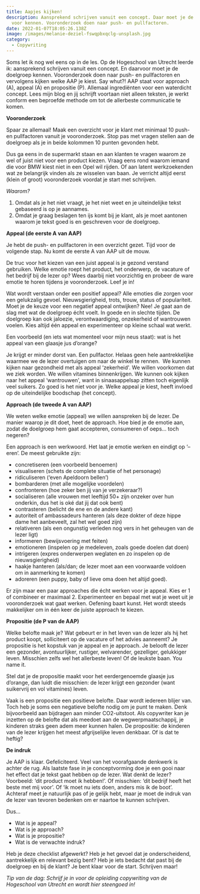 ```yaml
---
title: Aapjes kijken!
description: Aansprekend schrijven vanuit een concept. Daar moet je de doelgroep
  voor kennen. Vooronderzoek doen naar push- en pullfactoren.
date: 2022-01-07T18:05:26.138Z
image: /images/melanie-deziel-fswqpbxqclg-unsplash.jpg
category:
  - Copywriting
---
```

Soms let ik nog wel eens op in de les. Op de Hogeschool van Utrecht leerde ik: aansprekend schrijven vanuit een concept. En daarvoor moet je de doelgroep kennen. Vooronderzoek doen naar push- en pullfactoren en vervolgens kijken welke AAP je kiest. Say whut?! AAP staat voor approach (A), appeal (A) en propositie (P). Allemaal ingrediënten voor een waterdicht concept. Lees mijn blog en jij schrijft voortaan niet alleen teksten, je werkt conform een beproefde methode om tot de allerbeste communicatie te komen. 

**Vooronderzoek** 

Spaar ze allemaal! Maak een overzicht voor je klant met minimaal 10 push- en pullfactoren vanuit je vooronderzoek. Stop pas met vragen stellen aan de doelgroep als je in beide kolommen 10 punten gevonden hebt.  

Dus ga eens in de supermarkt staan en aan klanten te vragen waarom ze wel of juist niet voor een product kiezen. Vraag eens rond waarom iemand die voor BMW kiest niet in een Opel wil rijden. Of aan latent werkzoekenden wat ze belangrijk vinden als ze wisselen van baan. Je verricht altijd eerst (klein of groot) vooronderzoek voordat je start met schrijven.  

*Waarom?*

1. Omdat als je het niet vraagt, je het niet weet en je uiteindelijke tekst gebaseerd is op je aannames.
2. Omdat je graag beslagen ten ijs komt bij je klant, als je moet aantonen waarom je tekst goed is en geschreven voor de doelgroep.

**Appeal (de eerste A van AAP)**

Je hebt de push- en pullfactoren in een overzicht gezet. Tijd voor de volgende stap. Nu komt de eerste A van AAP uit de mouw.  

De truc voor het kiezen van een juist appeal is je gezond verstand gebruiken. Welke emotie roept het product, het onderwerp, de vacature of het bedrijf bij de lezer op? Wees daarbij niet voorzichtig en probeer de ware emotie te horen tijdens je vooronderzoek. Leef je in!  

Wat wordt verstaan onder een positief appeal? Alle emoties die zorgen voor een gelukzalig gevoel. Nieuwsgierigheid, trots, trouw, status of populariteit. Moet je de keuze voor een negatief appeal ontwijken? Nee! Je gaat aan de slag met wat de doelgroep écht voelt. In goede en in slechte tijden. De doelgroep kan ook jaloezie, verontwaardiging, onzekerheid of wantrouwen voelen. Kies altijd één appeal en experimenteer op kleine schaal wat werkt. 

Een voorbeeld (en iets wat momenteel voor mijn neus staat): wat is het appeal van een glaasje jus d’orange?  

Je krijgt er minder dorst van. Een pullfactor. Helaas geen hele aantrekkelijke waarmee we de lezer overtuigen om naar de winkel te rennen.  We kunnen kijken naar gezondheid met als appeal ‘zekerheid'. We willen voorkomen dat we ziek worden. We willen vitamines binnenkrijgen. We kunnen ook kijken naar het appeal ‘wantrouwen', want in sinaasappelsap zitten toch eigenlijk veel suikers. Zo goed is het niet voor je. Welke appeal je kiest, heeft invloed op de uiteindelijke boodschap (het concept).  

**Approach (de tweede A van AAP)** 

We weten welke emotie (appeal) we willen aanspreken bij de lezer. De manier waarop je dit doet, heet de approach. Hoe bied je de emotie aan, zodat de doelgroep hem gaat accepteren, consumeren of oeps... toch negeren?  

Een approach is een werkwoord. Het laat je emotie werken en eindigt op ‘–eren’. De meest gebruikte zijn:

* concretiseren (een voorbeeld benoemen)
* visualiseren (schets de complete situatie of het personage)
* ridiculiseren (‘even Apeldoorn bellen’)
* bombarderen (met alle mogelijke voordelen)
* confronteren (hoe zeker ben jij van je verzekeraar?)
* socialiseren (alle vrouwen met leeftijd 50+ zijn onzeker over hun onderkin, dus het is oké dat jij dat ook bent)
* contrasteren (belicht de ene en de andere kant)
* autoriteit of ambassadeurs hanteren (als deze dokter of deze hippe dame het aanbeveelt, zal het wel goed zijn)
* relativeren (als een ongunstig verleden nog vers in het geheugen van de lezer ligt)
* informeren (bewijsvoering met feiten)
* emotioneren (inspelen op je medeleven, zoals goede doelen dat doen)
* intrigeren (expres onderwerpen weglaten en zo inspelen op de nieuwsgierigheid)
* haakje hanteren (als/dan; de lezer moet aan een voorwaarde voldoen om in aanmerking te komen)
* adoreren (een puppy, baby of lieve oma doen het altijd goed).

Er zijn maar een paar approaches die écht werken voor je appeal. Kies er 1 of combineer er maximaal 2. Experimenteer en bepaal met wat je weet uit je vooronderzoek wat gaat werken. Oefening baart kunst. Het wordt steeds makkelijker om in één keer de juiste approach te kiezen.   

**Propositie (de P van de AAP)** 

Welke belofte maak je? Wat gebeurt er in het leven van de lezer als hij het product koopt, solliciteert op de vacature of het advies aanneemt? Je propositie is het kopstuk van je appeal en je approach. Je belooft de lezer een gezonder, avontuurlijker, rustiger, welvarender, gezelliger, gelukkiger leven. Misschien zelfs wel het allerbeste leven! Of de leukste baan. You name it. 

Stel dat je de propositie maakt voor het eerdergenoemde glaasje jus d’orange, dan luidt die misschien: de lezer krijgt een gezonder (want suikervrij en vol vitamines) leven. 

Vaak is een propositie een positieve belofte. Daar wordt iedereen blijer van. Toch heb je soms een negatieve belofte nodig om je punt te maken. Denk bijvoorbeeld aan bijdragen aan minder CO2-uitstoot. Als copywriter kan je inzetten op de belofte dat als meedoet aan de wegwerpmaatschappij, je kinderen straks geen adem meer kunnen halen. De propositie: de kinderen van de lezer krijgen het meest afgrijselijke leven denkbaar. Of is dat te heftig?

**De indruk** 

Je AAP is klaar. Gefeliciteerd. Veel van het voorafgaande denkwerk is achter de rug. Als laatste fase in je conceptvorming doe je een gooi naar het effect dat je tekst gaat hebben op de lezer. Wat denkt de lezer? Voorbeeld: ‘dit product moet ik hebben!’. Of misschien: ‘dit bedrijf heeft het beste met mij voor’. Of ‘ik moet nu iets doen, anders mis ik de boot’. Achteraf meet je natuurlijk pas of je gelijk hebt, maar je moet de indruk van de lezer van tevoren bedenken om er naartoe te kunnen schrijven.  

Dus... 

* Wat is je appeal? 
* Wat is je approach? 
* Wat is je propositie? 
* Wat is de verwachte indruk? 

Heb je deze checklist afgewerkt? Heb je het gevoel dat je onderscheidend, aantrekkelijk en relevant bezig bent? Heb je iets bedacht dat past bij de doelgroep en bij de klant? Je bent klaar voor de start. Schrijven maar!  

*Tip van de dag: Schrijf je in voor de opleiding copywriting van de Hogeschool van Utrecht en wordt hier steengoed in!*
